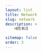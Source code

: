 ```yaml
---
layout: list
title: Network
slug: network
description: > 
    네트워크

sitemap: false
order: 3
---
```


